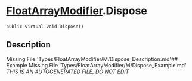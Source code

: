 # [FloatArrayModifier](Types/FloatArrayModifier.md).Dispose
`public virtual void Dispose()`
## Description
Missing File 'Types/FloatArrayModifier/M/Dispose_Description.md'## Example
Missing File 'Types/FloatArrayModifier/M/Dispose_Example.md'
*THIS IS AN AUTOGENERATED FILE, DO NOT EDIT*
